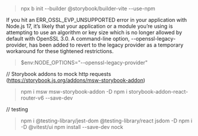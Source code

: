 > npx b init --builder @storybook/builder-vite --use-npm 

If you hit an ERR_OSSL_EVP_UNSUPPORTED error in your application with Node.js 17, it’s likely that your application or a module you’re using is attempting to use an algorithm or key size which is no longer allowed by default with OpenSSL 3.0. A command-line option, --openssl-legacy-provider, has been added to revert to the legacy provider as a temporary workaround for these tightened restrictions.

> $env:NODE_OPTIONS="--openssl-legacy-provider"

//  Storybook addons to mock http requests (https://storybook.js.org/addons/msw-storybook-addon)
> npm i msw msw-storybook-addon -D
> npm i storybook-addon-react-router-v6 --save-dev


// testing
> npm i @testing-library/jest-dom @testing-library/react jsdom -D
> npm i -D @vitest/ui
> npm install --save-dev nock